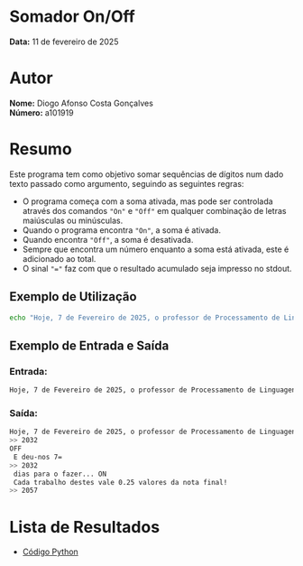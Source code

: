 # Somador On/Off

**Data:** 11 de fevereiro de 2025

# Autor

**Nome:** Diogo Afonso Costa Gonçalves  
**Número:** a101919  

# Resumo

Este programa tem como objetivo somar sequências de dígitos num dado texto passado como argumento, seguindo as seguintes regras:

- O programa começa com a soma ativada, mas pode ser controlada através dos comandos `"On"` e `"Off"` em qualquer combinação de letras maiúsculas ou minúsculas.
- Quando o programa encontra `"On"`, a soma é ativada.
- Quando encontra `"Off"`, a soma é desativada.
- Sempre que encontra um número enquanto a soma está ativada, este é adicionado ao total.
- O sinal `"="` faz com que o resultado acumulado seja impresso no stdout.

## Exemplo de Utilização

```bash
echo "Hoje, 7 de Fevereiro de 2025, o professor de Processamento de Linguagens deu-nos este trabalho para fazer.=OfF E deu-nos 7= dias para o fazer... ON Cada trabalho destes vale 0.25 valores da nota final!" | python tpc1.py
```

## Exemplo de Entrada e Saída

### Entrada:
```bash
Hoje, 7 de Fevereiro de 2025, o professor de Processamento de Linguagens deu-nos este trabalho para fazer.=OfF E deu-nos 7= dias para o fazer... ON Cada trabalho destes vale 0.25 valores da nota final!
```

### Saída:
```bash
Hoje, 7 de Fevereiro de 2025, o professor de Processamento de Linguagens deu-nos este trabalho para fazer.=
>> 2032
OFF
 E deu-nos 7=
>> 2032
 dias para o fazer... ON
 Cada trabalho destes vale 0.25 valores da nota final!
>> 2057
```

# Lista de Resultados
- [Código Python](tpc1.py)